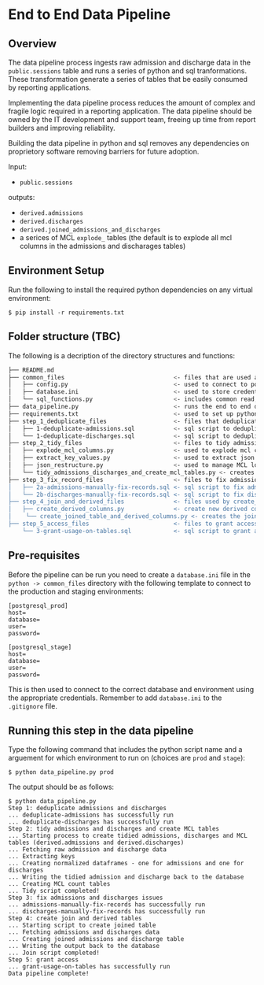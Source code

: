 # End to End Data Pipeline

## Overview

The data pipeline process ingests raw admission and discharge data in the `public.sessions` table and runs a series of python and sql tranformations. These transformation generate a series of tables that be easily consumed by reporting applications.

Implementing the data pipeline process reduces the amount of complex and fragile logic required in a reporting application. The data pipeline should be owned by the IT development and support team, freeing up time from report builders and improving reliability.

Building the data pipeline in python and sql removes any dependencies on proprietory software removing barriers for future adoption.

Input:
- `public.sessions`

outputs:
- `derived.admissions`
- `derived.discharges`
- `derived.joined_admissions_and_discharges`
- a serices of MCL `explode_` tables (the default is to explode all mcl columns in the admissions and discharages tables)

## Environment Setup
Run the following to install the required python dependencies on any virtual environment:

```
$ pip install -r requirements.txt
```


## Folder structure (TBC)
The following is a decription of the directory structures and functions:

```bash
├── README.md
├── common_files                               <- files that are used across different functions
│   ├── config.py                              <- used to connect to postgres
│   ├── database.ini                           <- used to store credentials
│   └── sql_functions.py                       <- includes common read, write and inject sql functions
├── data_pipeline.py                           <- runs the end to end data pipeline process
├── requirements.txt                           <- used to set up python environment
├── step_1_deduplicate_files                   <- files that deduplicate admissions and discharges
│   ├── 1-deduplicate-admissions.sql           <- sql script to deduplicate admissions
│   └── 1-deduplicate-discharges.sql           <- sql script to deduplicate discharges
├── step_2_tidy_files                          <- files to tidy admissions and discharges
│   ├── explode_mcl_columns.py                 <- used to explode mcl columns and save tables in postgres
│   ├── extract_key_values.py                  <- used to extract json key-value pairs
│   ├── json_restructure.py                    <- used to manage MCL logic
│   └── tidy_admissions_discharges_and_create_mcl_tables.py <- creates tidy admissions, discharge and derived columns
├── step_3_fix_record_files                    <- files to fix admissions and discharge records manually e.g. malformed uid's
│   ├── 2a-admissions-manually-fix-records.sql <- sql script to fix admissions
│   └── 2b-discharges-manually-fix-records.sql <- sql script to fix discharges
├── step_4_join_and_derived_files              <- files used by create_joined_table_and_derived_columns.py
│   ├── create_derived_columns.py              <- create new derived columns for the join table
│    └── create_joined_table_and_derived_columns.py <- creates the joined admissions and discharge table and derived columns
├── step_5_access_files                        <- files to grant access
    └── 3-grant-usage-on-tables.sql            <- sql script to grant access

```


## Pre-requisites

Before the pipeline can be run you need to create a `database.ini` file in the `python -> common_files` directory with the following template to connect to the production and staging environments:

```
[postgresql_prod]
host=
database=
user=
password=
```

```
[postgresql_stage]
host=
database=
user=
password=
```

This is then used to connect to the correct database and environment using the appropriate credentials. Remember to add `database.ini` to the `.gitignore` file.

## Running this step in the data pipeline

Type the following command that includes the python script name and a arguement for which environment to run on (choices are `prod` and `stage`):

```
$ python data_pipeline.py prod
```

The output should be as follows:

```
$ python data_pipeline.py
Step 1: deduplicate admissions and discharges 
... deduplicate-admissions has successfully run
... deduplicate-discharges has successfully run
Step 2: tidy admissions and discharges and create MCL tables
... Starting process to create tidied admissions, discharges and MCL tables (derived.admissions and derived.discharges)
... Fetching raw admission and discharge data
... Extracting keys
... Creating normalized dataframes - one for admissions and one for discharges
... Writing the tidied admission and discharge back to the database
... Creating MCL count tables
... Tidy script completed!
Step 3: fix admissions and discharges issues
... admissions-manually-fix-records has successfully run
... discharges-manually-fix-records has successfully run
Step 4: create join and derived tables
... Starting script to create joined table
... Fetching admissions and discharges data
... Creating joined admissions and discharge table
... Writing the output back to the database
... Join script completed!
Step 5: grant access
... grant-usage-on-tables has successfully run
Data pipeline complete!
```
